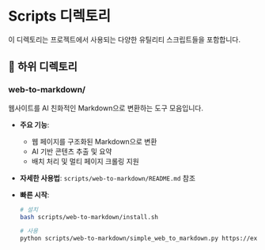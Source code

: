 # Scripts 디렉토리

이 디렉토리는 프로젝트에서 사용되는 다양한 유틸리티 스크립트들을 포함합니다.

## 📁 하위 디렉토리

### web-to-markdown/
웹사이트를 AI 친화적인 Markdown으로 변환하는 도구 모음입니다.

- **주요 기능**: 
  - 웹 페이지를 구조화된 Markdown으로 변환
  - AI 기반 콘텐츠 추출 및 요약
  - 배치 처리 및 멀티 페이지 크롤링 지원

- **자세한 사용법**: `scripts/web-to-markdown/README.md` 참조

- **빠른 시작**:
  ```bash
  # 설치
  bash scripts/web-to-markdown/install.sh
  
  # 사용
  python scripts/web-to-markdown/simple_web_to_markdown.py https://example.com
  ``` 